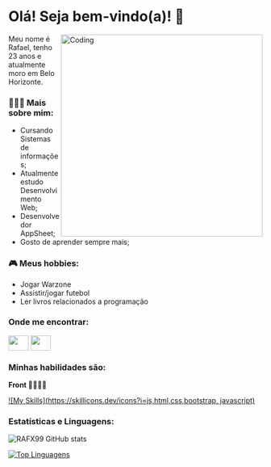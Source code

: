 <h1 align-text:"center">Olá! Seja bem-vindo(a)! 🤖</h1>
 <img align="right" alt="Coding" width="400" src="https://res.cloudinary.com/practicaldev/image/fetch/s--_AGrXPbv--/c_limit%2Cf_auto%2Cfl_progressive%2Cq_66%2Cw_880/https://res.cloudinary.com/practicaldev/image/fetch/s--sNXjzc6P--/c_limit%252Cf_auto%252Cfl_progressive%252Cq_66%252Cw_880/https://media1.tenor.com/images/0c34272909ee2a4db5606a014082312b/tenor.gif%253Fitemid%253D15828752">
 
Meu nome é Rafael, tenho 23 anos e atualmente moro em Belo Horizonte.

<p></p>
<h3> 👨🏻‍💻 Mais sobre mim: </h3>
<ul>
<li>Cursando Sistemas de informações;</li>
<li>Atualmente estudo Desenvolvimento Web;</li>
<li>Desenvolvedor AppSheet;</li>
<li>Gosto de aprender sempre mais;</li>
</ul>

<p></p>
<h3> 🎮 Meus hobbies: </h3>
<ul>
<li>Jogar Warzone</li>
<li>Assistir/jogar futebol</li>
<li>Ler livros relacionados a programação</li>
</ul>


<h3>Onde me encontrar:</h3>
<p align="left">
<a href="www.linkedin.com/in/rafael-vinícius-0b02a3209" target="blank"><img align="center" src="https://cdn.jsdelivr.net/npm/simple-icons@3.0.1/icons/linkedin.svg" alt="" height="30" width="40" /></a>
<a href="https://instagram.com/fahel_v?igshid=YmMyMTA2M2Y=" target="blank"><img align="center" src="https://cdn.jsdelivr.net/npm/simple-icons@3.0.1/icons/instagram.svg" alt="" height="30" width="40" /></a>
</p>

<h3>Minhas habilidades são:</h3>
<p><strong>Front 📲👩🏽‍💻</strong></p>

[![My Skills](https://skillicons.dev/icons?i=js,html,css,bootstrap, javascript)](https://skillicons.dev)




<h3>Estatísticas e Linguagens:</h3>

![RAFX99 GitHub stats](https://github-readme-stats.vercel.app/api?username=RAFX99&show_icons=true&theme=algolia)

[![Top Linguagens](https://github-readme-stats.vercel.app/api/top-langs/?username=RAFX99&layout=compact&theme=react)](https://github.com/RAFX99/github-readme-stats)
</ul>



